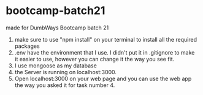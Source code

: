 # bootcamp-batch21
made for DumbWays Bootcamp batch 21

1. make sure to use "npm install" on your terminal to install all the required packages
2. .env have the environment that I use. I didn't put it in .gitignore to make it easier to use, however you can change it the way you see fit.
3. I use mongoose as my database
4. the Server is running on localhost:3000. 
5. Open localhost:3000 on your web page and you can use the web app the way you asked it for task number 4.
